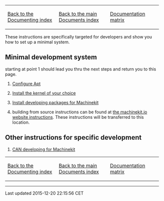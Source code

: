 <table>
<colgroup>
<col width="33%" />
<col width="33%" />
<col width="33%" />
</colgroup>
<tbody>
<tr class="odd">
<td align="left"><p><a href="../index-developer.md">Back to the Documenting index</a></p></td>
<td align="left"><p><a href="../../index.md">Back to the main Documents index</a></p></td>
<td align="left"><p><a href="../documentation-matrix.md">Documentation matrix</a></p></td>
</tr>
</tbody>
</table>

These instructions are specifically targeted for developers and show you how to set up a minimal system.

Minimal development system
--------------------------

starting at point 1 should lead you thru the next steps and return you to this page.

1.  [Configure Apt](../getting-started/installing-packages.md#configure-apt)

2.  [Install the kernel of your choice](../getting-started/installing-packages.md#install-RT-kernel)

3.  [Install developing packages for Machinekit](machinekit-developing.md)

4.  building from source instructions can be found at [the machinekit.io website instructions](http://www.machinekit.io/docs/building-from-source/). These instructions will be transferred to this location.

Other instructions for specific development
-------------------------------------------

1.  [CAN developing for Machinekit](CAN-developing.md)

<table>
<colgroup>
<col width="33%" />
<col width="33%" />
<col width="33%" />
</colgroup>
<tbody>
<tr class="odd">
<td align="left"><p><a href="../index-developer.md">Back to the Documenting index</a></p></td>
<td align="left"><p><a href="../../index.md">Back to the main Documents index</a></p></td>
<td align="left"><p><a href="../documentation-matrix.md">Documentation matrix</a></p></td>
</tr>
</tbody>
</table>

------------------------------------------------------------------------

Last updated 2015-12-20 22:15:56 CET


